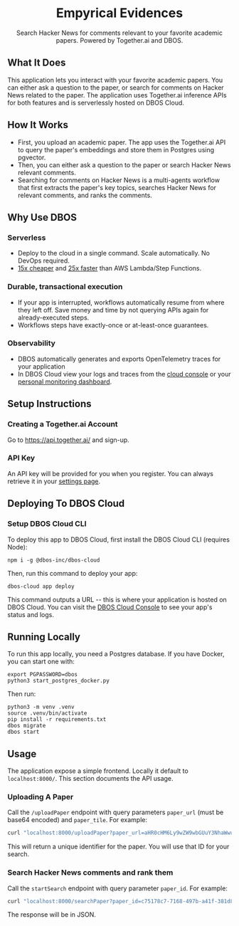 <h1 align="center">Empyrical Evidences</h1>

<p align="center">
  Search Hacker News for comments relevant to your favorite academic papers.
  Powered by Together.ai and DBOS.
</p>

## What It Does

This application lets you interact with your favorite academic papers.
You can either ask a question to the paper, or search for comments on Hacker News related to the paper.
The application uses Together.ai inference APIs for both features and is serverlessly hosted on DBOS Cloud.

## How It Works

- First, you upload an academic paper. The app uses the Together.ai API to query the paper's embeddings and store them in Postgres using pgvector.
- Then, you can either ask a question to the paper or search Hacker News relevant comments.
- Searching for comments on Hacker News is a multi-agents workflow that first extracts the paper's key topics, searches Hacker News for relevant comments, and ranks the comments.

## Why Use DBOS

### Serverless

- Deploy to the cloud in a single command. Scale automatically. No DevOps required.
- [15x cheaper](https://www.dbos.dev/blog/dbos-vs-lambda-cost) and [25x faster](https://www.dbos.dev/blog/dbos-vs-aws-step-functions-benchmark) than AWS Lambda/Step Functions.

### Durable, transactional execution

- If your app is interrupted, workflows automatically resume from where they left off. Save money and time by not querying APIs again for already-executed steps.
- Workflows steps have exactly-once or at-least-once guarantees.

### Observability

- DBOS automatically generates and exports OpenTelemetry traces for your application
- In DBOS Cloud view your logs and traces from the [cloud console](https://console.dbos.dev/) or your [personal monitoring dashboard](https://docs.dbos.dev/cloud-tutorials/monitoring-dashboard).

## Setup Instructions

### Creating a Together.ai Account

Go to https://api.together.ai/ and sign-up.

### API Key

An API key will be provided for you when you register. You can always retrieve it in your [settings page](https://api.together.ai/settings/api-keys).

## Deploying To DBOS Cloud

### Setup DBOS Cloud CLI

To deploy this app to DBOS Cloud, first install the DBOS Cloud CLI (requires Node):

```shell
npm i -g @dbos-inc/dbos-cloud
```

Then, run this command to deploy your app:

```shell
dbos-cloud app deploy
```

This command outputs a URL -- this is where your application is hosted on DBOS Cloud.
You can visit the [DBOS Cloud Console](https://console.dbos.dev/) to see your app's status and logs.

## Running Locally

To run this app locally, you need a Postgres database.
If you have Docker, you can start one with:

```shell
export PGPASSWORD=dbos
python3 start_postgres_docker.py
```

Then run:

```shell
python3 -m venv .venv
source .venv/bin/activate
pip install -r requirements.txt
dbos migrate
dbos start
```

## Usage

The application expose a simple frontend. Locally it default to `localhost:8000/`.
This section documents the API usage.

### Uploading A Paper

Call the `/uploadPaper` endpoint with query parameters `paper_url` (must be base64 encoded) and `paper_tile`. For example:

```bash
curl "localhost:8000/uploadPaper?paper_url=aHR0cHM6Ly9wZW9wbGUuY3NhaWwubWl0LmVkdS90ZGFuZm9yZC82ODMwcGFwZXJzL3N0b25lYnJha2VyLWNzdG9yZS5wZGYK&paper_title=cstore"
```

This will return a unique identifier for the paper. You will use that ID for your search.

### Search Hacker News comments and rank them

Call the `startSearch` endpoint with query parameter `paper_id`. For example:

```bash
curl "localhost:8000/searchPaper?paper_id=c75178c7-7168-497b-a41f-381d8a557270
```

The response will be in JSON.
